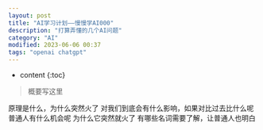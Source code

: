 ```yaml
---
layout: post
title: "AI学习计划——慢慢学AI000"
description: "打算弄懂的几个AI问题"
category: "AI"
modified: 2023-06-06 00:37
tags: "openai chatgpt"
---
```

* content
{:toc}

> 概要写这里
<!-- more -->

原理是什么，为什么突然火了
对我们到底会有什么影响，如果对比过去比什么呢
普通人有什么机会呢
为什么它突然就火了
有哪些名词需要了解，让普通人也明白
